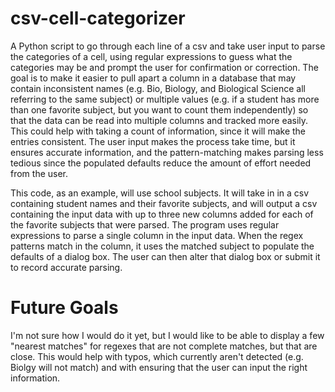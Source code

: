 # csv-cell-categorizer
A Python script to go through each line of a csv and take user input to parse the categories of a cell, using regular expressions to guess what the categories may be and prompt the user for confirmation or correction. The goal is to make it easier to pull apart a column in a database that may contain inconsistent names (e.g. Bio, Biology, and Biological Science all referring to the same subject) or multiple values (e.g. if a student has more than one favorite subject, but you want to count them independently) so that the data can be read into multiple columns and tracked more easily. This could help with taking a count of information, since it will make the entries consistent. The user input makes the process take time, but it ensures accurate information, and the pattern-matching makes parsing less tedious since the populated defaults reduce the amount of effort needed from the user.

This code, as an example, will use school subjects. It will take in in a csv containing student names and their favorite subjects, and will output a csv containing the input data with up to three new columns added for each of the favorite subjects that were parsed. The program uses regular expressions to parse a single column in the input data. When the regex patterns match in the column, it uses the matched subject to populate the defaults of a dialog box. The user can then alter that dialog box or submit it to record accurate parsing.

# Future Goals
I'm not sure how I would do it yet, but I would like to be able to display a few "nearest matches" for regexes that are not complete matches, but that are close. This would help with typos, which currently aren't detected (e.g. Biolgy will not match) and with ensuring that the user can input the right information.